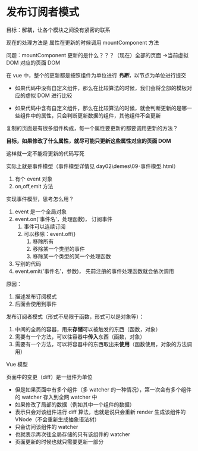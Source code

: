 # 发布订阅者模式

目标：解耦，让各个模块之间没有紧密的联系

现在的处理方法是 属性在更新的时候调用 mountComponent 方法

问题：mountComponent 更新的是什么？？？（现在）全部的页面 ->当前虚拟 DOM 对应的页面 DOM

在 vue 中，整个的更新都是按照组件为单位进行 **_判断_**，以节点为单位进行提交

- 如果代码中没有自定义组件，那么在比较算法的时候，我们会将全部的模板对应的虚拟 DOM 进行比较

- 如果代码中含有自定义组件，那么在比较算法的时候，就会判断更新的是哪一些组件中的属性，只会判断更新数据的组件，其他组件不会更新

复制的页面是有很多组件构成，每一个属性要更新的都要调用更新的方法？

**目标，如果修改了什么属性，就尽可能只更新这些属性对应的页面 DOM**

这样就一定不能将更新的代码写死

实际上就是事件模型（事件模型详情见 day02\demes\09-事件模型.html）

1. 有个 event 对象
2. on,off,emit 方法

实现事件模型，思考怎么用？

1. event 是一个全局对象
2. event.on('事件名'，处理函数)， 订阅事件
   1. 事件可以连续订阅
   2. 可以移除：event.off()
      1. 移除所有
      2. 移除某一个类型的事件
      3. 移除某一个类型的某一个处理函数
3. 写别的代码
4. event.emit('事件名'，参数)， 先前注册的事件处理函数就会依次调用

原因：

1. 描述发布订阅模式
2. 后面会使用到事件

发布订阅者模式（形式不局限于函数，形式可以是对象等）：

1. 中间的全局的容器，用来**存储**可以被触发的东西（函数，对象）
2. 需要有一个方法，可以往容器中**传入**东西（函数，对象）
3. 需要有一个方法，可以将容器中的东西取出来**使用**（函数使用，对象的方法调用）

Vue 模型

页面中的变更（diff）是一组件为单位

- 但是如果页面中有多个组件（多 watcher 的一种情况），第一次会有多个组件的 watcher 存入到全网 watcher 中
- 如果修改了局部的数据（例如其中一个组件的数据）
- 表示只会对该组件进行 diff 算法，也就是说只会重新 render 生成该组件的 VNode（不会重新生成抽象语法树）
- 只会访问该组件的 watcher
- 也就表示再次往全局存储的只有该组件的 watcher
- 页面更新的时候也就只需要更新一部分
